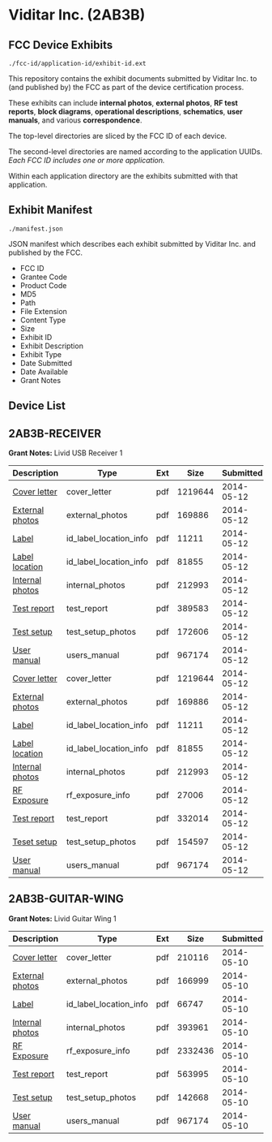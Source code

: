 # Viditar Inc. (2AB3B)
## FCC Device Exhibits

```
./fcc-id/application-id/exhibit-id.ext
```

This repository contains the exhibit documents submitted by Viditar Inc. to (and published by) the FCC as part of the device certification process.

These exhibits can include **internal photos**, **external photos**, **RF test reports**, **block diagrams**, **operational descriptions**, **schematics**, **user manuals**, and various **correspondence**.

The top-level directories are sliced by the FCC ID of each device.

The second-level directories are named according to the application UUIDs. *Each FCC ID includes one or more application.*

Within each application directory are the exhibits submitted with that application. 

## Exhibit Manifest

```
./manifest.json
```

JSON manifest which describes each exhibit submitted by Viditar Inc. and published by the FCC.

- FCC ID
- Grantee Code
- Product Code
- MD5
- Path
- File Extension
- Content Type
- Size
- Exhibit ID
- Exhibit Description
- Exhibit Type
- Date Submitted
- Date Available
- Grant Notes

## Device List
## 2AB3B-RECEIVER
**Grant Notes:** Livid USB Receiver 1

| Description | Type | Ext | Size | Submitted | Available |
| ----------- | ---- | --- | ---- | --------- | --------- |
| [Cover letter](2AB3B-RECEIVER/0bfe674af1be5cbdabad41276cc5dd9e/2264266.pdf) | cover_letter | pdf | 1219644 | 2014-05-12 | 2014-05-12 |
| [External photos](2AB3B-RECEIVER/0bfe674af1be5cbdabad41276cc5dd9e/2264267.pdf) | external_photos | pdf | 169886 | 2014-05-12 | 2014-05-12 |
| [Label](2AB3B-RECEIVER/0bfe674af1be5cbdabad41276cc5dd9e/2264268.pdf) | id_label_location_info | pdf | 11211 | 2014-05-12 | 2014-05-12 |
| [Label location](2AB3B-RECEIVER/0bfe674af1be5cbdabad41276cc5dd9e/2264269.pdf) | id_label_location_info | pdf | 81855 | 2014-05-12 | 2014-05-12 |
| [Internal photos](2AB3B-RECEIVER/0bfe674af1be5cbdabad41276cc5dd9e/2264270.pdf) | internal_photos | pdf | 212993 | 2014-05-12 | 2014-05-12 |
| [Test report](2AB3B-RECEIVER/0bfe674af1be5cbdabad41276cc5dd9e/2264327.pdf) | test_report | pdf | 389583 | 2014-05-12 | 2014-05-12 |
| [Test setup](2AB3B-RECEIVER/0bfe674af1be5cbdabad41276cc5dd9e/2264328.pdf) | test_setup_photos | pdf | 172606 | 2014-05-12 | 2014-05-12 |
| [User manual](2AB3B-RECEIVER/0bfe674af1be5cbdabad41276cc5dd9e/2263334.pdf) | users_manual | pdf | 967174 | 2014-05-12 | 2014-05-12 |
| [Cover letter](2AB3B-RECEIVER/00166555e7df9c2bfe84b20ebe259ffe/2264266.pdf) | cover_letter | pdf | 1219644 | 2014-05-12 | 2014-05-12 |
| [External photos](2AB3B-RECEIVER/00166555e7df9c2bfe84b20ebe259ffe/2264267.pdf) | external_photos | pdf | 169886 | 2014-05-12 | 2014-05-12 |
| [Label](2AB3B-RECEIVER/00166555e7df9c2bfe84b20ebe259ffe/2264268.pdf) | id_label_location_info | pdf | 11211 | 2014-05-12 | 2014-05-12 |
| [Label location](2AB3B-RECEIVER/00166555e7df9c2bfe84b20ebe259ffe/2264269.pdf) | id_label_location_info | pdf | 81855 | 2014-05-12 | 2014-05-12 |
| [Internal photos](2AB3B-RECEIVER/00166555e7df9c2bfe84b20ebe259ffe/2264270.pdf) | internal_photos | pdf | 212993 | 2014-05-12 | 2014-05-12 |
| [RF Exposure](2AB3B-RECEIVER/00166555e7df9c2bfe84b20ebe259ffe/2264274.pdf) | rf_exposure_info | pdf | 27006 | 2014-05-12 | 2014-05-12 |
| [Test report](2AB3B-RECEIVER/00166555e7df9c2bfe84b20ebe259ffe/2264275.pdf) | test_report | pdf | 332014 | 2014-05-12 | 2014-05-12 |
| [Teset setup](2AB3B-RECEIVER/00166555e7df9c2bfe84b20ebe259ffe/2264276.pdf) | test_setup_photos | pdf | 154597 | 2014-05-12 | 2014-05-12 |
| [User manual](2AB3B-RECEIVER/00166555e7df9c2bfe84b20ebe259ffe/2263334.pdf) | users_manual | pdf | 967174 | 2014-05-12 | 2014-05-12 |
## 2AB3B-GUITAR-WING
**Grant Notes:** Livid Guitar Wing 1

| Description | Type | Ext | Size | Submitted | Available |
| ----------- | ---- | --- | ---- | --------- | --------- |
| [Cover letter](2AB3B-GUITAR-WING/5920c6bfebcea44e80fb733a2e8dbfe7/2263324.pdf) | cover_letter | pdf | 210116 | 2014-05-10 | 2014-05-10 |
| [External photos](2AB3B-GUITAR-WING/5920c6bfebcea44e80fb733a2e8dbfe7/2263325.pdf) | external_photos | pdf | 166999 | 2014-05-10 | 2014-05-10 |
| [Label](2AB3B-GUITAR-WING/5920c6bfebcea44e80fb733a2e8dbfe7/2263326.pdf) | id_label_location_info | pdf | 66747 | 2014-05-10 | 2014-05-10 |
| [Internal photos](2AB3B-GUITAR-WING/5920c6bfebcea44e80fb733a2e8dbfe7/2263327.pdf) | internal_photos | pdf | 393961 | 2014-05-10 | 2014-05-10 |
| [RF Exposure](2AB3B-GUITAR-WING/5920c6bfebcea44e80fb733a2e8dbfe7/2263329.pdf) | rf_exposure_info | pdf | 2332436 | 2014-05-10 | 2014-05-10 |
| [Test report](2AB3B-GUITAR-WING/5920c6bfebcea44e80fb733a2e8dbfe7/2263332.pdf) | test_report | pdf | 563995 | 2014-05-10 | 2014-05-10 |
| [Test setup](2AB3B-GUITAR-WING/5920c6bfebcea44e80fb733a2e8dbfe7/2263333.pdf) | test_setup_photos | pdf | 142668 | 2014-05-10 | 2014-05-10 |
| [User manual](2AB3B-GUITAR-WING/5920c6bfebcea44e80fb733a2e8dbfe7/2263334.pdf) | users_manual | pdf | 967174 | 2014-05-10 | 2014-05-10 |
